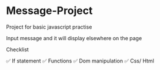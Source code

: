 # Message-Project
Project for basic javascript practise

Input message and it will display elsewhere on the page

Checklist

✅ If statement
✅ Functions
✅ Dom manipulation
✅ Css/ Html 
